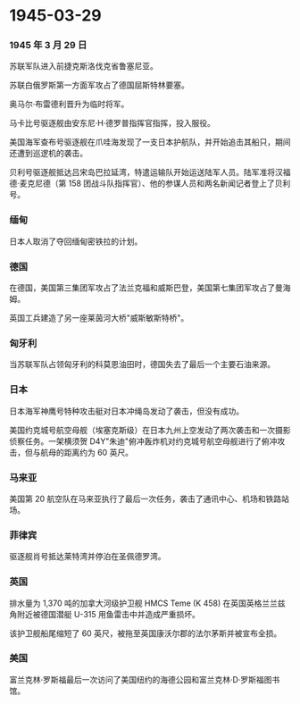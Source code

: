 # 1945-03-29

### 1945 年 3 月 29 日

苏联军队进入前捷克斯洛伐克省鲁塞尼亚。

苏联白俄罗斯第一方面军攻占了德国屈斯特林要塞。

奥马尔·布雷德利晋升为临时将军。

马卡比号驱逐舰由安东尼·H·德罗普指挥官指挥，投入服役。

美国海军查布号驱逐舰在爪哇海发现了一支日本护航队，并开始追击其船只，期间还遭到巡逻机的袭击。

贝利号驱逐舰抵达吕宋岛巴拉延湾，特遣运输队开始运送陆军人员。陆军准将汉福德·麦克尼德（第
158 团战斗队指挥官）、他的参谋人员和两名新闻记者登上了贝利号。

### 缅甸

日本人取消了夺回缅甸密铁拉的计划。

### 德国

在德国，美国第三集团军攻占了法兰克福和威斯巴登，美国第七集团军攻占了曼海姆。

英国工兵建造了另一座莱茵河大桥"威斯敏斯特桥"。

### 匈牙利

当苏联军队占领匈牙利的科莫恩油田时，德国失去了最后一个主要石油来源。

### 日本

日本海军神鹰号特种攻击艇对日本冲绳岛发动了袭击，但没有成功。

美国约克城号航空母舰（埃塞克斯级）在日本九州上空发动了两次袭击和一次摄影侦察任务。一架横须贺
D4Y"朱迪"俯冲轰炸机对约克城号航空母舰进行了俯冲攻击，但与航母的距离约为
60 英尺。

### 马来亚

美国第 20
航空队在马来亚执行了最后一次任务，袭击了通讯中心、机场和铁路站场。

### 菲律宾

驱逐舰肖号抵达莱特湾并停泊在圣佩德罗湾。

### 英国

排水量为 1,370 吨的加拿大河级护卫舰 HMCS Teme (K 458)
在英国英格兰兰兹角附近被德国潜艇 U-315 用鱼雷击中并造成严重损坏。

该护卫舰船尾缩短了 60 英尺，被拖至英国康沃尔郡的法尔茅斯并被宣布全损。

### 美国

富兰克林·罗斯福最后一次访问了美国纽约的海德公园和富兰克林·D·罗斯福图书馆。